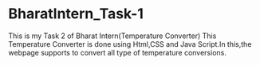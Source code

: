 # BharatIntern_Task-1
This is my Task 2 of Bharat Intern(Temperature Converter)
This Temperature Converter is done using Html,CSS and Java Script.In this,the webpage supports to convert all type of temperature conversions.
